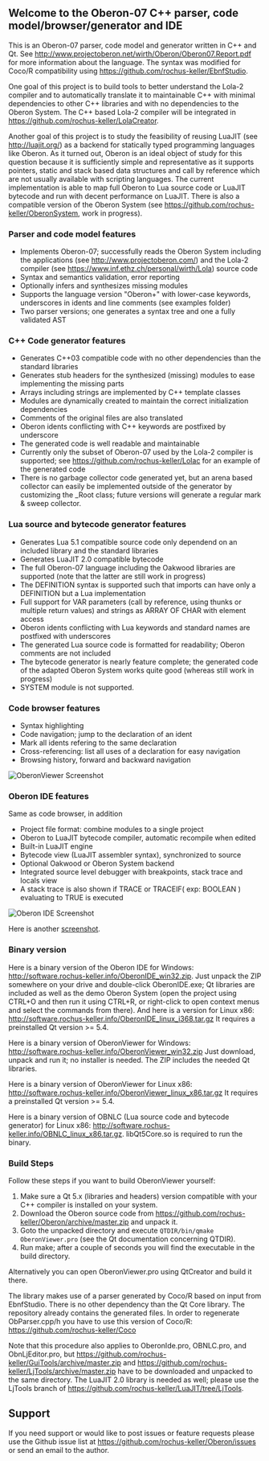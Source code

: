 ## Welcome to the Oberon-07 C++ parser, code model/browser/generator and IDE

This is an Oberon-07 parser, code model and generator written in C++ and Qt. See http://www.projectoberon.net/wirth/Oberon/Oberon07.Report.pdf for more information about the language. The syntax was modified for Coco/R compatibility using https://github.com/rochus-keller/EbnfStudio. 

One goal of this project is to build tools to better understand the Lola-2 compiler and to automatically translate it to maintainable C++ with minimal dependencies to other C++ libraries and with no dependencies to the Oberon System. The C++ based Lola-2 compiler will be integrated in https://github.com/rochus-keller/LolaCreator.

Another goal of this project is to study the feasibility of reusing LuaJIT (see http://luajit.org/) as a backend for statically typed programming languages like Oberon. As it turned out, Oberon is an ideal object of study for this question because it is sufficiently simple and representative as it supports pointers, static and stack based data structures and call by reference which are not usually available with scripting languages. The current implementation is able to map full Oberon to Lua source code or LuaJIT bytecode and run with decent performance on LuaJIT. There is also a compatible version of the Oberon System (see https://github.com/rochus-keller/OberonSystem, work in progress).


### Parser and code model features

- Implements Oberon-07; successfully reads the Oberon System including the applications (see http://www.projectoberon.com/) and the Lola-2 compiler (see https://www.inf.ethz.ch/personal/wirth/Lola) source code
- Syntax and semantics validation, error reporting
- Optionally infers and synthesizes missing modules
- Supports the language version "Oberon+" with lower-case keywords, underscores in idents and line comments (see examples folder)
- Two parser versions; one generates a syntax tree and one a fully validated AST

### C++ Code generator features

- Generates C++03 compatible code with no other dependencies than the standard libraries
- Generates stub headers for the synthesized (missing) modules to ease implementing the missing parts
- Arrays including strings are implemented by C++ template classes
- Modules are dynamically created to maintain the correct initialization dependencies
- Comments of the original files are also translated
- Oberon idents conflicting with C++ keywords are postfixed by underscore
- The generated code is well readable and maintainable
- Currently only the subset of Oberon-07 used by the Lola-2 compiler is supported; see https://github.com/rochus-keller/Lolac for an example of the generated code
- There is no garbage collector code generated yet, but an arena based collector can easily be implemented outside of the generator by customizing the _Root class; future versions will generate a regular mark & sweep collector.

### Lua source and bytecode generator features

- Generates Lua 5.1 compatible source code only dependend on an included library and the standard libraries
- Generates LuaJIT 2.0 compatible bytecode
- The full Oberon-07 language including the Oakwood libraries are supported (note that the latter are still work in progress)
- The DEFINITION syntax is supported such that imports can have only a DEFINITION but a Lua implementation
- Full support for VAR parameters (call by reference, using thunks or multiple return values) and strings as ARRAY OF CHAR with element access
- Oberon idents conflicting with Lua keywords and standard names are postfixed with underscores
- The generated Lua source code is formatted for readability; Oberon comments are not included
- The bytecode generator is nearly feature complete; the generated code of the adapted Oberon System works quite good (whereas still work in progress) 
- SYSTEM module is not supported.

### Code browser features

- Syntax highlighting
- Code navigation; jump to the declaration of an ident
- Mark all idents refering to the same declaration
- Cross-referencing: list all uses of a declaration for easy navigation
- Browsing history, forward and backward navigation


![OberonViewer Screenshot](http://software.rochus-keller.info/oberonviewer_screenshot_1.png)

### Oberon IDE features

Same as code browser, in addition

- Project file format: combine modules to a single project
- Oberon to LuaJIT bytecode compiler, automatic recompile when edited
- Built-in LuaJIT engine
- Bytecode view (LuaJIT assembler syntax), synchronized to source
- Optional Oakwood or Oberon System backend
- Integrated source level debugger with breakpoints, stack trace and locals view
- A stack trace is also shown if TRACE or TRACEIF( exp: BOOLEAN ) evaluating to TRUE is executed


![Oberon IDE Screenshot](http://software.rochus-keller.info/screenshot_oberon_system_in_debugger.png)


Here is another [screenshot](http://software.rochus-keller.info/screenshot_oberon_ide_0.5.1.png).



### Binary version

Here is a binary version of the Oberon IDE for Windows: http://software.rochus-keller.info/OberonIDE_win32.zip.
Just unpack the ZIP somewhere on your drive and double-click OberonIDE.exe; Qt libraries are included as well as the demo Oberon System (open the project using CTRL+O and then run it using CTRL+R, or right-click to open context menus and select the commands from there).
And here is a version for Linux x86: http://software.rochus-keller.info/OberonIDE_linux_i368.tar.gz
It requires a preinstalled Qt version >= 5.4.


Here is a binary version of OberonViewer for Windows: http://software.rochus-keller.info/OberonViewer_win32.zip
Just download, unpack and run it; no installer is needed. The ZIP includes the needed Qt libraries.

Here is a binary version of OberonViewer for Linux x86: http://software.rochus-keller.info/OberonViewer_linux_x86.tar.gz
It requires a preinstalled Qt version >= 5.4.


Here is a binary version of OBNLC (Lua source code and bytecode generator) for Linux x86: http://software.rochus-keller.info/OBNLC_linux_x86.tar.gz. 
libQt5Core.so is required to run the binary.


### Build Steps

Follow these steps if you want to build OberonViewer yourself:

1. Make sure a Qt 5.x (libraries and headers) version compatible with your C++ compiler is installed on your system.
1. Download the Oberon source code from https://github.com/rochus-keller/Oberon/archive/master.zip and unpack it.
1. Goto the unpacked directory and execute `QTDIR/bin/qmake OberonViewer.pro` (see the Qt documentation concerning QTDIR).
1. Run make; after a couple of seconds you will find the executable in the build directory.

Alternatively you can open OberonViewer.pro using QtCreator and build it there.

The library makes use of a parser generated by Coco/R based on input from EbnfStudio. There is no other dependency than the Qt Core library.
The repository already contains the generated files. In order to regenerate ObParser.cpp/h you have to use this version of Coco/R: https://github.com/rochus-keller/Coco

Note that this procedure also applies to OberonIde.pro, OBNLC.pro, and ObnLjEditor.pro, but https://github.com/rochus-keller/GuiTools/archive/master.zip and https://github.com/rochus-keller/LjTools/archive/master.zip have to be downloaded and unpacked to the same directory. The LuaJIT 2.0 library is needed as well; please use the LjTools branch of https://github.com/rochus-keller/LuaJIT/tree/LjTools.

## Support
If you need support or would like to post issues or feature requests please use the Github issue list at https://github.com/rochus-keller/Oberon/issues or send an email to the author.



